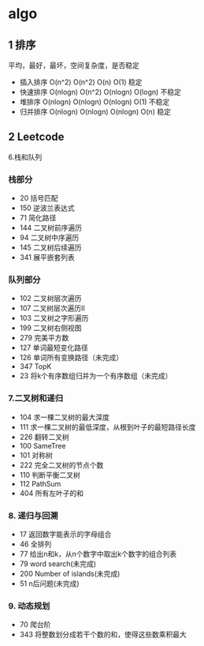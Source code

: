 # algo

## 1 排序
平均，最好，最坏，空间复杂度，是否稳定
* 插入排序 O(n^2)   O(n^2)   O(n)     O(1)    稳定
* 快速排序 O(nlogn) O(n^2)   O(nlogn) O(logn) 不稳定
* 堆排序     O(nlogn) O(nlogn) O(nlogn) O(1)    不稳定
* 归并排序 O(nlogn) O(nlogn) O(nlogn) O(n)    稳定

## 2 Leetcode
6.栈和队列
### 栈部分 
* 20 括号匹配
* 150 逆波兰表达式
* 71 简化路径
* 144 二叉树前序遍历
* 94 二叉树中序遍历
* 145 二叉树后续遍历
* 341 展平嵌套列表

### 队列部分
* 102 二叉树层次遍历
* 107 二叉树层次遍历II
* 103 二叉树之字形遍历
* 199 二叉树右侧视图
* 279 完美平方数
* 127 单词最短变化路径
* 126 单词所有变换路径（未完成）
* 347 TopK
* 23 将k个有序数组归并为一个有序数组（未完成）

### 7.二叉树和递归
* 104 求一棵二叉树的最大深度
* 111 求一棵二叉树的最低深度，从根到叶子的最短路径长度
* 226 翻转二叉树
* 100 SameTree
* 101 对称树
* 222 完全二叉树的节点个数
* 110 判断平衡二叉树
* 112 PathSum
* 404 所有左叶子的和

### 8. 递归与回溯
* 17 返回数字能表示的字母组合
* 46 全排列
* 77 给出n和k，从n个数字中取出k个数字的组合列表
* 79 word search(未完成)
* 200 Number of islands(未完成)
* 51 n后问题(未完成)

### 9. 动态规划
* 70 爬台阶
* 343 将整数划分成若干个数的和，使得这些数乘积最大


